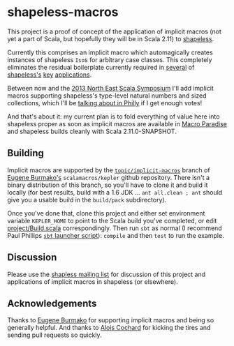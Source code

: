 shapeless-macros
================

This project is a proof of concept of the application of implicit macros (not
yet a part of Scala, but hopefully they will be in Scala 2.11) to [shapeless](https://github.com/milessabin/shapeless).

Currently this comprises an implicit macro which automagically creates
instances of shapeless `Iso`s for arbitrary case classes. This completely
eliminates the residual boilerplate currently required in [several](https://github.com/milessabin/shapeless/blob/master/examples/src/main/scala/shapeless/examples/lenses.scala#L35) of [shapeless's](https://github.com/milessabin/shapeless/blob/master/examples/src/main/scala/shapeless/examples/monoids.scala#L36) [key](https://github.com/milessabin/shapeless/blob/master/examples/src/main/scala/shapeless/examples/zipper.scala#L48)
[applications](https://github.com/jdegoes/blueeyes/blob/master/json/src/test/scala/blueeyes/json/serialization/IsoSerializationSpec.scala#L14).

Between now and the [2013 North East Scala Symposium](http://nescala.org/) I'll add implicit
macros supporting shapeless's type-level natural numbers and sized collections,
which I'll be [talking about in Philly](http://nescala.org/2013/talks#27) if I get
enough votes!

And that's about it: my current plan is to fold everything of value here into
shapeless proper as soon as implicit macros are available in [Macro Paradise](http://docs.scala-lang.org/overviews/macros/paradise.html) and
shapeless builds cleanly with Scala 2.11.0-SNAPSHOT.

Building
--------

Implicit macros are supported by the [`topic/implicit-macros`](https://github.com/scalamacros/kepler/tree/topic/implicit-macros) branch of [Eugene
Burmako's](https://twitter.com/xeno_by) `scalamacros/kepler` github repository. There isn't a binary
distribution of this branch, so you'll have to clone it and build it locally
(for best results, build with a 1.6 JDK ... `ant all.clean ; ant` should give
you a usable build in the `build/pack` subdirectory).

Once you've done that, clone this project and either set environment variable
`KEPLER_HOME` to point to the Scala build you've completed, or edit [project/Build.scala](https://github.com/milessabin/shapeless-macros/blob/master/project/Build.scala#L22) correspondingly.
Then run `sbt` as normal (I recommend Paul Phillips [`sbt` launcher script](https://github.com/paulp/sbt-extras)): `compile` and then `test` to run the example.

Discussion
----------

Please use the [shapless mailing list](https://groups.google.com/group/shapeless-dev)
for discussion of this project and applications of implicit macros in shapeless
(or elsewhere).

Acknowledgements
----------------

Thanks to [Eugene Burmako](https://twitter.com/xeno_by) for supporting implicit macros and being so generally
helpful. And thanks to [Alois Cochard](https://twitter.com/aloiscochard) for kicking the tires and sending pull
requests so quickly.

